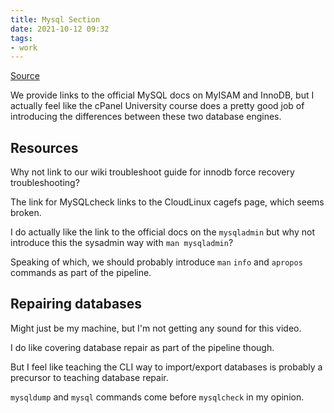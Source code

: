 ```yaml
---
title: Mysql Section
date: 2021-10-12 09:32
tags:
- work
---
```


[Source](https://360.articulate.com/review/content/f0a5c639-0682-496b-9c9b-3fea57365bcd/review)

We provide links to the official MySQL docs on MyISAM and InnoDB, but I actually
feel like the cPanel University course does a pretty good job of introducing
the differences between these two database engines. 

## Resources

Why not link to our wiki troubleshoot guide for innodb force recovery
troubleshooting?

The link for MySQLcheck links to the CloudLinux cagefs page, which seems broken.

I do actually like the link to the official docs on the `mysqladmin` but why not
introduce this the sysadmin way with `man mysqladmin`? 

Speaking of which, we should probably introduce `man` `info` and `apropos`
commands as part of the pipeline.

## Repairing databases

Might just be my machine, but I'm not getting any sound for this video.

I do like covering database repair as part of the pipeline though. 

But I feel like teaching the CLI way to import/export databases is probably a
precursor to teaching database repair. 

`mysqldump` and `mysql` commands come before `mysqlcheck` in my opinion.

